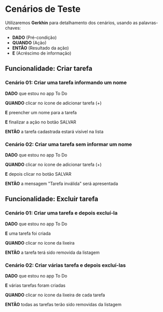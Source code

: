 # Cenários de Teste

Utilizaremos **Gerkhin** para detalhamento dos cenários, usando as palavras-chaves:
* **DADO** (Pré-condição)
* **QUANDO** (Ação)
* **ENTÃO** (Resultado da ação)
* **E** (Acréscimo de informação)

## Funcionalidade: Criar tarefa

### Cenário 01: **Criar uma tarefa informando um nome**
**DADO** que estou no app To Do

**QUANDO** clicar no ícone de adicionar tarefa (+)

**E** preencher um nome para a tarefa

**E** finalizar a ação no botão SALVAR

**ENTÃO** a tarefa cadastrada estará visível na lista

### Cenário 02: **Criar uma tarefa sem informar um nome**
**DADO** que estou no app To Do

**QUANDO** clicar no ícone de adicionar tarefa (+)

**E** depois clicar no botão SALVAR

**ENTÃO** a mensagem "Tarefa inválida" será apresentada


## Funcionalidade: Excluir tarefa

### Cenário 01: **Criar uma tarefa e depois excluí-la**
**DADO** que estou no app To Do

**E** uma tarefa foi criada

**QUANDO** clicar no ícone da lixeira

**ENTÃO** a tarefa terá sido removida da listagem

### Cenário 02: **Criar várias tarefa e depois excluí-las**
**DADO** que estou no app To Do

**E** várias tarefas foram criadas

**QUANDO** clicar no ícone da lixeira de cada tarefa

**ENTÃO** todas as tarefas terão sido removidas da listagem